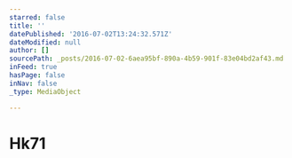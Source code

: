 ```yaml
---
starred: false
title: ''
datePublished: '2016-07-02T13:24:32.571Z'
dateModified: null
author: []
sourcePath: _posts/2016-07-02-6aea95bf-890a-4b59-901f-83e04bd2af43.md
inFeed: true
hasPage: false
inNav: false
_type: MediaObject

---
```

# Hk71